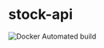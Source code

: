 # stock-api
![Docker Automated build](https://img.shields.io/docker/automated/thiago1432/stock-api)
